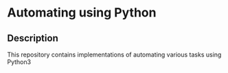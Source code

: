 # Automating using Python
## Description
This repository contains implementations of automating various tasks using Python3
